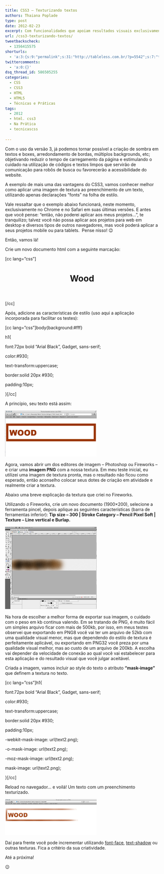 ```yaml
---
title: CSS3 – Texturizando textos
authors: Thaiana Poplade
type: post
date: 2012-02-23
excerpt: Com funcionalidades que apoiam resultados visuais exclusivamente à folhas de estilo, o CSS3 está sendo criado para otimizar fluxo e ritmo de trabalho, além de aproximar ainda mais Designers de Interfaces à profissionais Front-End. Com vocês, a texturização de textos via CSS3.
url: /css3-texturizando-textos/
tweetbackscheck:
  - 1356415575
shorturls:
  - 'a:3:{s:9:"permalink";s:31:"http://tableless.com.br/?p=5542";s:7:"tinyurl";s:26:"http://tinyurl.com/7evv8xy";s:4:"isgd";s:19:"http://is.gd/TBTIPr";}'
twittercomments:
  - 'a:0:{}'
dsq_thread_id: 586505255
categories:
  - CSS
  - CSS3
  - HTML
  - HTML5
  - Técnicas e Práticas
tags:
  - 2012
  - html. css3
  - Na Prática
  - tecnicascss

---
```

Com o uso da versão 3, já podemos tornar possível a criação de sombra em textos e boxes, arredondamento de bordas, múltiplos backgrounds, etc; objetivando reduzir o tempo de carregamento da página e estimulando o cuidado na utilização de códigos e textos limpos que servirão de comunicação para robôs de busca ou favorecerão a acessibilidade do website.

A exemplo de mais uma das vantagens do CSS3, vamos conhecer melhor como aplicar uma imagem de textura ao preenchimento de um texto, utilizando apenas declarações &#8220;fonts&#8221; na folha de estilo.

Vale ressaltar que o exemplo abaixo funcionará, neste momento, exclusivamente no Chrome e no Safari em suas últimas versões. E antes que você pense: “então, não poderei aplicar aos meus projetos&#8230;”, te tranquilizo; talvez você não possa aplicar aos projetos para web em desktop e diversos tipos de outros navegadores, mas você poderá aplicar a seus projetos mobile ou para tablets.  Pense nisso! 😉

Então, vamos lá!

Crie um novo documento html com a seguinte marcação:
  
[cc lang=&#8221;css&#8221;]</p> <header> 

# Wood</header> 

</body>[/cc]

Após, adicione as características de estilo (uso aqui a aplicação incorporada para facilitar os testes):
  
[cc lang=&#8221;css&#8221;]body{background:#fff}
  
h1{      
  
font:72px bold &#8220;Arial Black&#8221;, Gadget, sans-serif;     
  
color:#930;     
  
text-transform:uppercase;     
  
border:solid 20px #930;     
  
padding:10px;
  
}[/cc]

A princípio, seu texto está assim:

[<img class="alignnone size-medium wp-image-5549" src="https://raw.githubusercontent.com/diegoeis/tableless-static-images/master/2012/02/img1.png" alt="" width="300" height="151" />][1]

Agora, vamos abrir um dos editores de imagem – Photoshop ou Fireworks – e criar uma **imagem PNG** com a nossa textura. Em meu teste inicial, eu utilizei uma imagem de textura pronta, mas o resultado não ficou como esperado, então aconselho colocar seus dotes de criação em atividade e realmente criar a textura.
  
Abaixo uma breve explicação da textura que criei no Fireworks.

Utilizando o Fireworks, crie um novo documento (1900&#215;200), selecione a ferramenta pincel, depois aplique as seguintes características (barra de ferramentas inferior): **Tip size – 300 | Stroke Category – Pencil Pixel Soft | Texture – Line vertical e Burlap.**

**[<img class="size-medium wp-image-5550 alignleft" style="margin-right: 10px" src="https://raw.githubusercontent.com/diegoeis/tableless-static-images/master/2012/02/img2.png" alt="" width="300" height="269" />][2]**

Na hora de escolher a melhor forma de exportar sua imagem, o cuidado com o peso em kb continua valendo. Em se tratando de PNG, é muito fácil um simples arquivo ficar com mais de 500kb, por isso, em meus testes observei que exportando em PNG8 você vai ter um arquivo de 52kb com uma qualidade visual menor, mas que dependendo do estilo de textura é perfeitamente aplicável, ou exportando em PNG32 você preza por uma qualidade visual melhor, mas ao custo de um arquivo de 200kb. A escolha vai depender da velocidade de conexão ao qual você vai estabelecer para esta aplicação e do resultado visual que você julgar aceitável.

Criada a imagem, vamos incluir ao style do texto o atributo **“mask-image”** que definem a textura no texto.
  
[cc lang=&#8221;css&#8221;]h1{      
  
font:72px bold &#8220;Arial Black&#8221;, Gadget, sans-serif;     
  
color:#930;
  
text-transform:uppercase;     
  
border:solid 20px #930;     
  
padding:10px;     

-webkit-mask-image: url(text2.png);
  
-o-mask-image: url(text2.png);
  
-moz-mask-image: url(text2.png);
  
mask-image: url(text2.png);
  
}[/cc]
  
Reload no navegador&#8230; e voilá! Um texto com um preenchimento texturizado.

[<img class="alignnone size-medium wp-image-5553" src="https://raw.githubusercontent.com/diegoeis/tableless-static-images/master/2012/02/img3.png" alt="" width="300" height="117" />][3]

Daí para frente você pode incrementar utilizando <a title="Propriedade @font-face CSS – Fonts externas na web" href="http://tableless.com.br/font-face-fonts-externas-na-web/" target="_blank">font-face</a>, <a title="CSS3 – Sombras em textos e elementos" href="http://tableless.com.br/css3-sombras-em-textos-e-elementos/" target="_blank">text-shadow</a> ou outras texturas. Fica a critério da sua criatividade.

Até a próxima!

😉

 [1]: https://raw.githubusercontent.com/diegoeis/tableless-static-images/master/2012/02/img1.png
 [2]: https://raw.githubusercontent.com/diegoeis/tableless-static-images/master/2012/02/img2.png
 [3]: https://raw.githubusercontent.com/diegoeis/tableless-static-images/master/2012/02/img3.png